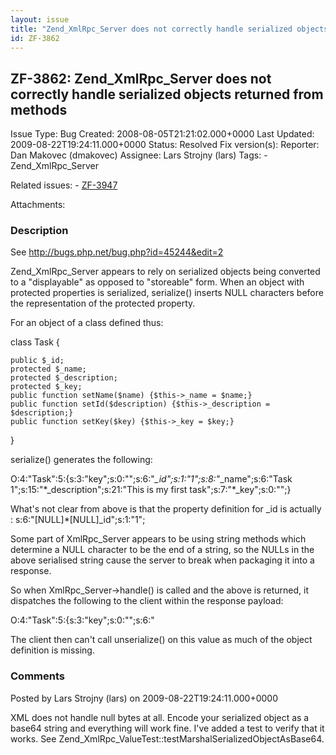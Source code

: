 ```yaml
---
layout: issue
title: "Zend_XmlRpc_Server does not correctly handle serialized objects returned from methods"
id: ZF-3862
---
```


ZF-3862: Zend\_XmlRpc\_Server does not correctly handle serialized objects returned from methods
------------------------------------------------------------------------------------------------

 Issue Type: Bug Created: 2008-08-05T21:21:02.000+0000 Last Updated: 2009-08-22T19:24:11.000+0000 Status: Resolved Fix version(s): 
 Reporter:  Dan Makovec (dmakovec)  Assignee:  Lars Strojny (lars)  Tags: - Zend\_XmlRpc\_Server
 
 Related issues: - [ZF-3947](/issues/browse/ZF-3947)
 
 Attachments: 
### Description

See <http://bugs.php.net/bug.php?id=45244&edit=2>

Zend\_XmlRpc\_Server appears to rely on serialized objects being converted to a "displayable" as opposed to "storeable" form. When an object with protected properties is serialized, serialize() inserts NULL characters before the representation of the protected property.

For an object of a class defined thus:

class Task {

 
    public $_id;
    protected $_name;
    protected $_description;
    protected $_key;
    public function setName($name) {$this->_name = $name;}
    public function setId($description) {$this->_description = $description;}
    public function setKey($key) {$this->_key = $key;}


}

serialize() generates the following:

O:4:"Task":5:{s:3:"key";s:0:"";s:6:"_\_id";s:1:"1";s:8:"_\_name";s:6:"Task 1";s:15:"\*\_description";s:21:"This is my first task";s:7:"\*\_key";s:0:"";}

What's not clear from above is that the property definition for \_id is actually : s:6:"[NULL]\*[NULL]\_id";s:1:"1";

Some part of XmlRpc\_Server appears to be using string methods which determine a NULL character to be the end of a string, so the NULLs in the above serialised string cause the server to break when packaging it into a response.

So when XmlRpc\_Server->handle() is called and the above is returned, it dispatches the following to the client within the response payload:

O:4:"Task":5:{s:3:"key";s:0:"";s:6:"

The client then can't call unserialize() on this value as much of the object definition is missing.

 

 

### Comments

Posted by Lars Strojny (lars) on 2009-08-22T19:24:11.000+0000

XML does not handle null bytes at all. Encode your serialized object as a base64 string and everything will work fine. I've added a test to verify that it works. See Zend\_XmlRpc\_ValueTest::testMarshalSerializedObjectAsBase64.

 

 